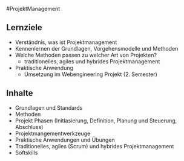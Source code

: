 #ProjektManagement
## Lernziele
- Verständnis, was ist Projektmanagement
- Kennenlernen der Grundlagen, Vorgehensmodelle und Methoden
- Welche Methoden passen zu welcher Art von Projekten?
	- traditionelles, agiles und hybrides Projektmanagement
- Praktische Anwendung
	- Umsetzung im Webengineering Projekt (2. Semester)
## Inhalte
- Grundlagen und Standards
- Methoden
- Projekt Phasen (Initlasierung, Definition, Planung und Steuerung, Abschluss)
- Projektmangementwerkzeuge
- Praktische Anwendungen und Übungen
- Traditionelles, agiles (Scrum) und hybrides Projektmanagement
- Softskills
